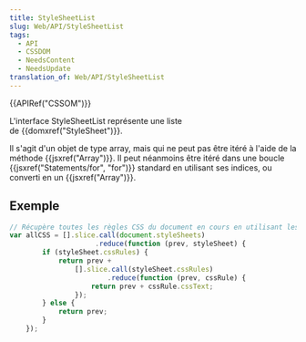 ```yaml
---
title: StyleSheetList
slug: Web/API/StyleSheetList
tags:
  - API
  - CSSDOM
  - NeedsContent
  - NeedsUpdate
translation_of: Web/API/StyleSheetList
---
```

{{APIRef("CSSOM")}}

L'interface StyleSheetList représente une liste de {{domxref("StyleSheet")}}.

Il s'agit d'un objet de type array, mais qui ne peut pas être itéré à l'aide de la méthode {{jsxref("Array")}}. Il peut néanmoins être itéré dans une boucle {{jsxref("Statements/for", "for")}} standard en utilisant ses indices, ou converti en un {{jsxref("Array")}}.

## Exemple

```js
// Récupère toutes les règles CSS du document en cours en utilisant les méthodes de Array
var allCSS = [].slice.call(document.styleSheets)
                     .reduce(function (prev, styleSheet) {
        if (styleSheet.cssRules) {
            return prev +
                [].slice.call(styleSheet.cssRules)
                        .reduce(function (prev, cssRule) {
                    return prev + cssRule.cssText;
                });
        } else {
            return prev;
        }
    });
```
